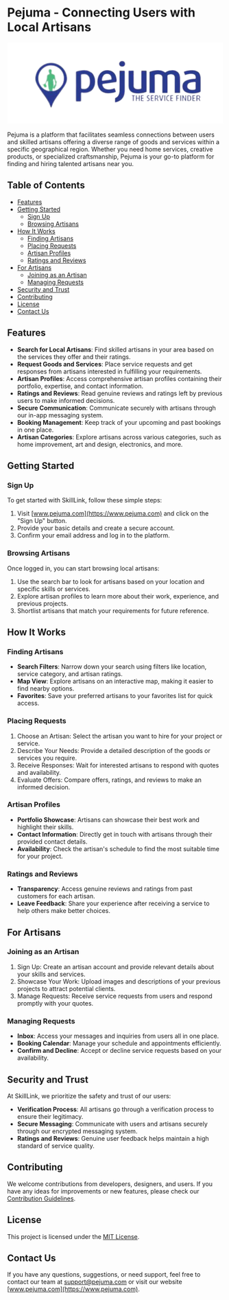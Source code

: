 # Pejuma - Connecting Users with Local Artisans

![Pejuma Logo](./pejuma_app/static/pejuma_app/Logo.png)

Pejuma is a platform that facilitates seamless connections between users and skilled artisans offering a diverse range of goods and services within a specific geographical region. Whether you need home services, creative products, or specialized craftsmanship, Pejuma is your go-to platform for finding and hiring talented artisans near you.

## Table of Contents

- [Features](#features)
- [Getting Started](#getting-started)
  - [Sign Up](#sign-up)
  - [Browsing Artisans](#browsing-artisans)
- [How It Works](#how-it-works)
  - [Finding Artisans](#finding-artisans)
  - [Placing Requests](#placing-requests)
  - [Artisan Profiles](#artisan-profiles)
  - [Ratings and Reviews](#ratings-and-reviews)
- [For Artisans](#for-artisans)
  - [Joining as an Artisan](#joining-as-an-artisan)
  - [Managing Requests](#managing-requests)
- [Security and Trust](#security-and-trust)
- [Contributing](#contributing)
- [License](#license)
- [Contact Us](#contact-us)

## Features

- **Search for Local Artisans**: Find skilled artisans in your area based on the services they offer and their ratings.
- **Request Goods and Services**: Place service requests and get responses from artisans interested in fulfilling your requirements.
- **Artisan Profiles**: Access comprehensive artisan profiles containing their portfolio, expertise, and contact information.
- **Ratings and Reviews**: Read genuine reviews and ratings left by previous users to make informed decisions.
- **Secure Communication**: Communicate securely with artisans through our in-app messaging system.
- **Booking Management**: Keep track of your upcoming and past bookings in one place.
- **Artisan Categories**: Explore artisans across various categories, such as home improvement, art and design, electronics, and more.

## Getting Started

### Sign Up

To get started with SkillLink, follow these simple steps:

1. Visit [www.pejuma.com](https://www.pejuma.com) and click on the "Sign Up" button.
2. Provide your basic details and create a secure account.
3. Confirm your email address and log in to the platform.

### Browsing Artisans

Once logged in, you can start browsing local artisans:

1. Use the search bar to look for artisans based on your location and specific skills or services.
2. Explore artisan profiles to learn more about their work, experience, and previous projects.
3. Shortlist artisans that match your requirements for future reference.

## How It Works

### Finding Artisans

- **Search Filters**: Narrow down your search using filters like location, service category, and artisan ratings.
- **Map View**: Explore artisans on an interactive map, making it easier to find nearby options.
- **Favorites**: Save your preferred artisans to your favorites list for quick access.

### Placing Requests

1. Choose an Artisan: Select the artisan you want to hire for your project or service.
2. Describe Your Needs: Provide a detailed description of the goods or services you require.
3. Receive Responses: Wait for interested artisans to respond with quotes and availability.
4. Evaluate Offers: Compare offers, ratings, and reviews to make an informed decision.

### Artisan Profiles

- **Portfolio Showcase**: Artisans can showcase their best work and highlight their skills.
- **Contact Information**: Directly get in touch with artisans through their provided contact details.
- **Availability**: Check the artisan's schedule to find the most suitable time for your project.

### Ratings and Reviews

- **Transparency**: Access genuine reviews and ratings from past customers for each artisan.
- **Leave Feedback**: Share your experience after receiving a service to help others make better choices.

## For Artisans

### Joining as an Artisan

1. Sign Up: Create an artisan account and provide relevant details about your skills and services.
2. Showcase Your Work: Upload images and descriptions of your previous projects to attract potential clients.
3. Manage Requests: Receive service requests from users and respond promptly with your quotes.

### Managing Requests

- **Inbox**: Access your messages and inquiries from users all in one place.
- **Booking Calendar**: Manage your schedule and appointments efficiently.
- **Confirm and Decline**: Accept or decline service requests based on your availability.

## Security and Trust

At SkillLink, we prioritize the safety and trust of our users:

- **Verification Process**: All artisans go through a verification process to ensure their legitimacy.
- **Secure Messaging**: Communicate with users and artisans securely through our encrypted messaging system.
- **Ratings and Reviews**: Genuine user feedback helps maintain a high standard of service quality.

## Contributing

We welcome contributions from developers, designers, and users. If you have any ideas for improvements or new features, please check our [Contribution Guidelines](./CONTRIBUTING.md).

## License

This project is licensed under the [MIT License](./LICENSE).

## Contact Us

If you have any questions, suggestions, or need support, feel free to contact our team at support@pejuma.com or visit our website [www.pejuma.com](https://www.pejuma.com).
